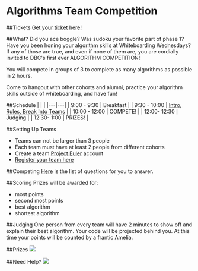 # Algorithms Team Competition

##Tickets
[Get your ticket here!](http://www.eventbrite.com/e/algorithm-competition-tickets-18183793215)

##What?
Did you ace boggle? Was sudoku your favorite part of phase 1? Have you been honing your algorithm skills at Whiteboarding Wednesdays? If any of those are true, and even if none of them are, you are cordially invited to DBC's first ever ALGORITHM COMPETITION!

You will compete in groups of 3 to complete as many algorithms as possible in 2 hours. 

Come to hangout with other cohorts and alumni, practice your algorithm skills outside of whiteboarding, and have fun!

##Schedule
|  | |
|---|---|
| 9:00 - 9:30 | Breakfast |
| 9:30 - 10:00 | [Intro, Rules, Break Into Teams](https://docs.google.com/presentation/d/1APsjPIFvzNHjXkJvmGtBZA2EuiBmNcgMI5zZYOia6vU/edit?usp=sharing) |
| 10:00 - 12:00 | COMPETE! |
| 12:00- 12:30 | Judging |
| 12:30- 1:00 | PRIZES! |

##Setting Up Teams
- Teams can not be larger than 3 people
- Each team must have at least 2 people from different cohorts
- Create a team [Project Euler](https://projecteuler.net/) account
- [Register your team here](https://github.com/adowns01/algorithms-competition/blob/master/teams-roster.md)

##Competing 
[Here](https://github.com/adowns01/algorithms-competition/blob/master/questions.md) is the list of questions for you to answer.


##Scoring
Prizes will be awarded for: 
- most points 
- second most points
- best algorithm
- shortest algorithm

##Judging 
One person from every team will have 2 minutes to show off and explain their best algorithm. Your code will be projected behind you. At this time your points will be counted by a frantic Amelia.

##Prizes
![](https://cloud.githubusercontent.com/assets/7025605/9831890/799b1e38-591d-11e5-840a-94f2c14bf8a2.png)

##Need Help?
![](https://cloud.githubusercontent.com/assets/7025605/9831914/88d79cfe-591e-11e5-98d2-7e0de7bc5b23.png)
